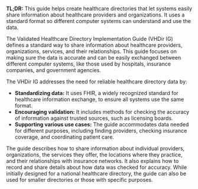 **TL;DR:** This guide helps create healthcare directories that let systems easily share information about healthcare providers and organizations. It uses a standard format so different computer systems can understand and use the data.

The Validated Healthcare Directory Implementation Guide (VHDir IG) defines a standard way to share information about healthcare providers, organizations, services, and their relationships. This guide focuses on making sure the data is accurate and can be easily exchanged between different computer systems, like those used by hospitals, insurance companies, and government agencies.

The VHDir IG addresses the need for reliable healthcare directory data by:
* **Standardizing data:** It uses FHIR, a widely recognized standard for healthcare information exchange, to ensure all systems use the same format.
* **Encouraging validation:** It includes methods for checking the accuracy of information against trusted sources, such as licensing boards.
* **Supporting various use cases:** The guide accommodates data needed for different purposes, including finding providers, checking insurance coverage, and coordinating patient care.

The guide describes how to share information about individual providers, organizations, the services they offer, the locations where they practice, and their relationships with insurance networks. It also explains how to record and share details about how data was checked for accuracy. While initially designed for a national healthcare directory, the guide can also be used for smaller directories or those with specific purposes. 
